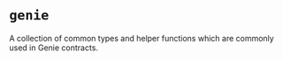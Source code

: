 # `genie`

A collection of common types and helper functions which are commonly used in Genie contracts.
